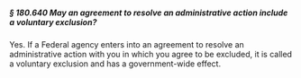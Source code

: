 ##### § 180.640 May an agreement to resolve an administrative action include a voluntary exclusion? #####

Yes. If a Federal agency enters into an agreement to resolve an administrative action with you in which you agree to be excluded, it is called a voluntary exclusion and has a government-wide effect.